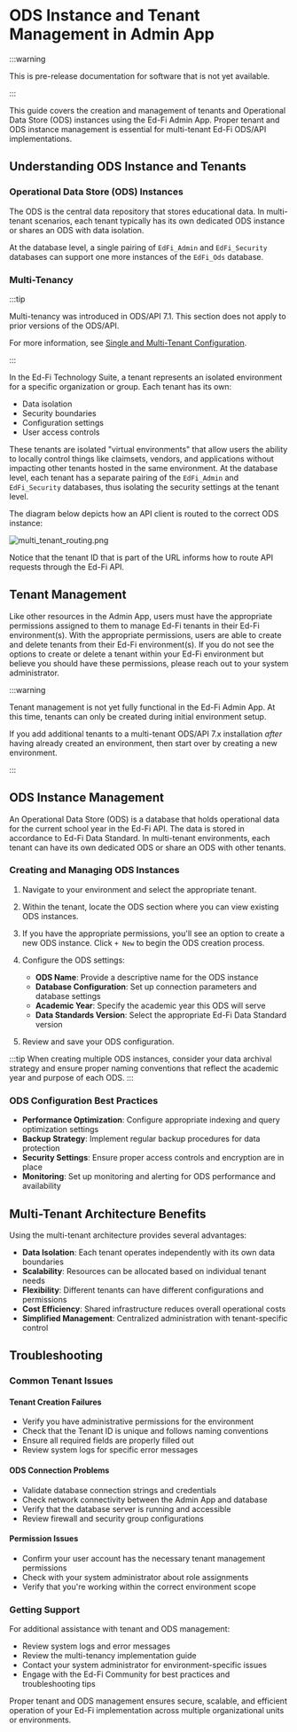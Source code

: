 # ODS Instance and Tenant Management in Admin App

:::warning

This is pre-release documentation for software that is not yet available.

:::

This guide covers the creation and management of tenants and Operational Data Store (ODS) instances using the Ed-Fi Admin App. Proper tenant and ODS instance management is essential for multi-tenant Ed-Fi ODS/API implementations.

## Understanding ODS Instance and Tenants

### Operational Data Store (ODS) Instances

The ODS is the central data repository that stores educational data. In multi-tenant scenarios, each tenant typically has its own dedicated ODS instance or shares an ODS with data isolation.

At the database level, a single pairing of `EdFi_Admin` and `EdFi_Security` databases can support one more instances of the `EdFi_Ods` database.

### Multi-Tenancy

:::tip

Multi-tenancy was introduced in ODS/API 7.1. This section does not apply to prior versions of the ODS/API.

For more information, see [Single and Multi-Tenant Configuration](/reference/ods-api/platform-dev-guide/configuration/single-and-multi-tenant-configuration).

:::

In the Ed-Fi Technology Suite, a tenant represents an isolated environment for a specific organization or group. Each tenant has its own:

- Data isolation
- Security boundaries
- Configuration settings
- User access controls

These tenants are isolated "virtual environments" that allow users the ability to locally control things like claimsets, vendors, and applications without impacting other tenants hosted in the same environment. At the database level, each tenant has a separate pairing of the `EdFi_Admin` and `EdFi_Security` databases, thus isolating the security settings at the tenant level.

The diagram below depicts how an API client is routed to the correct ODS instance:

![multi_tenant_routing.png](https://docs.startingblocks.org/imgs/multi_tenant_routing.PNG)

Notice that the tenant ID that is part of the URL informs how to route API requests through the Ed-Fi API.

## Tenant Management

Like other resources in the Admin App, users must have the appropriate permissions assigned to them to manage Ed-Fi tenants in their Ed-Fi environment(s). With the appropriate permissions, users are able to create and delete tenants from their Ed-Fi environment(s). If you do not see the options to create or delete a tenant within your Ed-Fi environment but believe you should have these permissions, please reach out to your system administrator.

:::warning

Tenant management is not yet fully functional in the Ed-Fi Admin App. At this time, tenants can only be created during initial environment setup.

If you add additional tenants to a multi-tenant ODS/API 7.x installation _after_ having already created an environment, then start over by creating a new environment.

:::

## ODS Instance Management

An Operational Data Store (ODS) is a database that holds operational data for the current school year in the Ed-Fi API. The data is stored in accordance to Ed-Fi Data Standard. In multi-tenant environments, each tenant can have its own dedicated ODS or share an ODS with other tenants.

### Creating and Managing ODS Instances

1. Navigate to your environment and select the appropriate tenant.

2. Within the tenant, locate the ODS section where you can view existing ODS instances.

3. If you have the appropriate permissions, you'll see an option to create a new ODS instance. Click `+ New` to begin the ODS creation process.

4. Configure the ODS settings:
   - **ODS Name**: Provide a descriptive name for the ODS instance
   - **Database Configuration**: Set up connection parameters and database settings
   - **Academic Year**: Specify the academic year this ODS will serve
   - **Data Standards Version**: Select the appropriate Ed-Fi Data Standard version

5. Review and save your ODS configuration.

:::tip
When creating multiple ODS instances, consider your data archival strategy and ensure proper naming conventions that reflect the academic year and purpose of each ODS.
:::

### ODS Configuration Best Practices

- **Performance Optimization**: Configure appropriate indexing and query optimization settings
- **Backup Strategy**: Implement regular backup procedures for data protection
- **Security Settings**: Ensure proper access controls and encryption are in place
- **Monitoring**: Set up monitoring and alerting for ODS performance and availability

## Multi-Tenant Architecture Benefits

Using the multi-tenant architecture provides several advantages:

- **Data Isolation**: Each tenant operates independently with its own data boundaries
- **Scalability**: Resources can be allocated based on individual tenant needs
- **Flexibility**: Different tenants can have different configurations and permissions
- **Cost Efficiency**: Shared infrastructure reduces overall operational costs
- **Simplified Management**: Centralized administration with tenant-specific control

## Troubleshooting

### Common Tenant Issues

#### Tenant Creation Failures

- Verify you have administrative permissions for the environment
- Check that the Tenant ID is unique and follows naming conventions
- Ensure all required fields are properly filled out
- Review system logs for specific error messages

#### ODS Connection Problems

- Validate database connection strings and credentials
- Check network connectivity between the Admin App and database
- Verify that the database server is running and accessible
- Review firewall and security group configurations

#### Permission Issues

- Confirm your user account has the necessary tenant management permissions
- Check with your system administrator about role assignments
- Verify that you're working within the correct environment scope

### Getting Support

For additional assistance with tenant and ODS management:

- Review system logs and error messages
- Review the multi-tenancy implementation guide
- Contact your system administrator for environment-specific issues
- Engage with the Ed-Fi Community for best practices and troubleshooting tips

Proper tenant and ODS management ensures secure, scalable, and efficient operation of your Ed-Fi implementation across multiple organizational units or environments.
